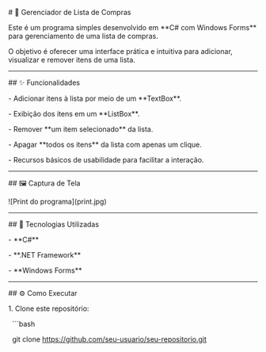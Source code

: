 \# 🛒 Gerenciador de Lista de Compras



Este é um programa simples desenvolvido em \*\*C# com Windows Forms\*\* para gerenciamento de uma lista de compras.  

O objetivo é oferecer uma interface prática e intuitiva para adicionar, visualizar e remover itens de uma lista.



---



\## ✨ Funcionalidades



\- Adicionar itens à lista por meio de um \*\*TextBox\*\*.  

\- Exibição dos itens em um \*\*ListBox\*\*.  

\- Remover \*\*um item selecionado\*\* da lista.  

\- Apagar \*\*todos os itens\*\* da lista com apenas um clique.  

\- Recursos básicos de usabilidade para facilitar a interação.  



---



\## 🖼️ Captura de Tela



!\[Print do programa](print.jpg)



---



\## 🚀 Tecnologias Utilizadas



\- \*\*C#\*\*

\- \*\*.NET Framework\*\*

\- \*\*Windows Forms\*\*



---



\## ⚙️ Como Executar



1\. Clone este repositório:

&nbsp;  ```bash

&nbsp;  git clone https://github.com/seu-usuario/seu-repositorio.git



